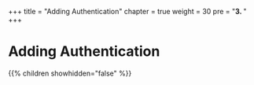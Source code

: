 +++
title = "Adding Authentication"
chapter = true
weight = 30
pre = "<b>3. </b>"
+++

# Adding Authentication

{{% children showhidden="false" %}}

